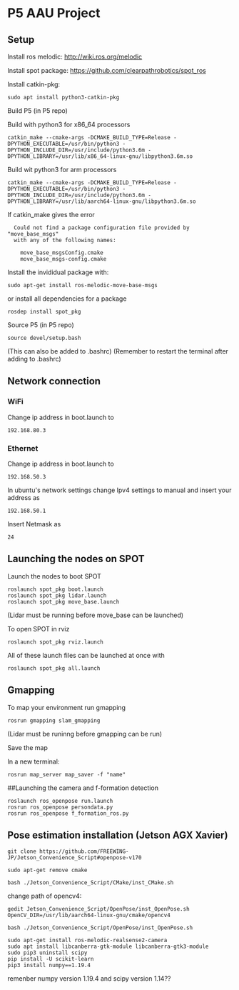 # P5 AAU Project

## Setup

Install ros melodic: http://wiki.ros.org/melodic

Install spot package: https://github.com/clearpathrobotics/spot_ros

Install catkin-pkg:
```
sudo apt install python3-catkin-pkg
```

Build P5 (in P5 repo)

Build with python3 for x86_64 processors
```
catkin_make --cmake-args -DCMAKE_BUILD_TYPE=Release -DPYTHON_EXECUTABLE=/usr/bin/python3 -DPYTHON_INCLUDE_DIR=/usr/include/python3.6m -DPYTHON_LIBRARY=/usr/lib/x86_64-linux-gnu/libpython3.6m.so
```
Build wit python3 for arm processors
```
catkin_make --cmake-args -DCMAKE_BUILD_TYPE=Release -DPYTHON_EXECUTABLE=/usr/bin/python3 -DPYTHON_INCLUDE_DIR=/usr/include/python3.6m -DPYTHON_LIBRARY=/usr/lib/aarch64-linux-gnu/libpython3.6m.so
```

If catkin_make gives the error 
```
  Could not find a package configuration file provided by "move_base_msgs"
  with any of the following names:

    move_base_msgsConfig.cmake
    move_base_msgs-config.cmake
```
Install the invididual package with:
```
sudo apt-get install ros-melodic-move-base-msgs
```
or install all dependencies for a package
```
rosdep install spot_pkg
```


Source P5 (in P5 repo)

```
source devel/setup.bash
```
(This can also be added to .bashrc)
(Remember to restart the terminal after adding to .bashrc)

## Network connection

### WiFi

Change ip address in boot.launch to 
```
192.168.80.3
```
### Ethernet

Change ip address in boot.launch to
```
192.168.50.3
```
In ubuntu's network settings change Ipv4 settings to manual and insert your address as
```
192.168.50.1
```
Insert Netmask as
```
24
```
## Launching the nodes on SPOT

Launch the nodes to boot SPOT

```
roslaunch spot_pkg boot.launch
roslaunch spot_pkg lidar.launch
roslaunch spot_pkg move_base.launch
```
(Lidar must be running before move_base can be launched)

To open SPOT in rviz
```
roslaunch spot_pkg rviz.launch
```
All of these launch files can be launched at once with
```
roslaunch spot_pkg all.launch
```

## Gmapping

To map your environment run gmapping

```
rosrun gmapping slam_gmapping 
```
(Lidar must be runinng before gmapping can be run)

Save the map

In a new terminal:
```
rosrun map_server map_saver -f "name"
```
##Launching the camera and f-formation detection

```
roslaunch ros_openpose run.launch
rosrun ros_openpose persondata.py
rosrun ros_openpose f_formation_ros.py
```


## Pose estimation installation (Jetson AGX Xavier)

```
git clone https://github.com/FREEWING-JP/Jetson_Convenience_Script#openpose-v170
```
```
sudo apt-get remove cmake
```
```
bash ./Jetson_Convenience_Script/CMake/inst_CMake.sh
```

change path of opencv4:
```
gedit Jetson_Convenience_Script/OpenPose/inst_OpenPose.sh
OpenCV_DIR=/usr/lib/aarch64-linux-gnu/cmake/opencv4
```

```
bash ./Jetson_Convenience_Script/OpenPose/inst_OpenPose.sh
```
```
sudo apt-get install ros-melodic-realsense2-camera
sudo apt install libcanberra-gtk-module libcanberra-gtk3-module
sudo pip3 uninstall scipy
pip install -U scikit-learn
pip3 install numpy==1.19.4
``` 
remenber numpy version 1.19.4 and scipy version 1.14??

